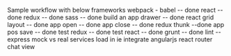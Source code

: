 Sample workflow with below frameworks
webpack - babel -- done
react -- done
redux -- done
sass -- done
build an app drawer -- done
react grid layout -- done
app open -- done
app close -- done
redux thunk --done
app pos save -- done
test redux -- done
test react -- done
grunt -- done
lint --
express
mock vs real services
load in ie
integrate angularjs
react router
chat view